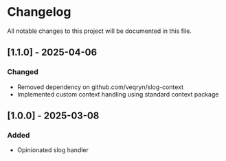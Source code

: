 # Changelog
All notable changes to this project will be documented in this file.

## [1.1.0] - 2025-04-06
### Changed
- Removed dependency on github.com/veqryn/slog-context
- Implemented custom context handling using standard context package

## [1.0.0] - 2025-03-08
### Added
- Opinionated slog handler

[0.0.1]: https://github.com/arthurdotwork/alog/releases/tag/v1.0.0
